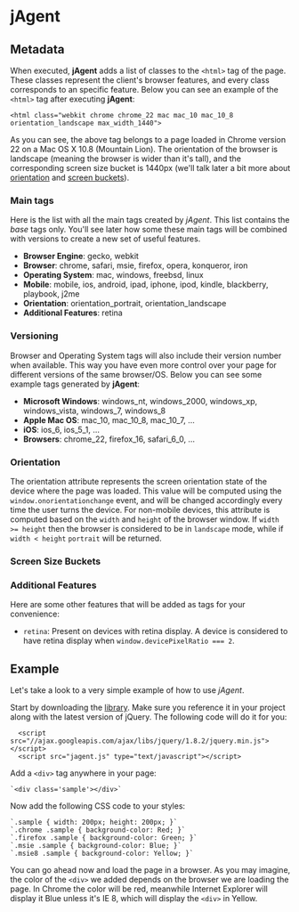 jAgent
======

Metadata
--------
When executed, **jAgent** adds a list of classes to the `<html>` tag of the page. These classes represent the client's browser features, and every class corresponds to an specific feature. Below you can see an example of the `<html>` tag after executing **jAgent**:

    <html class="webkit chrome chrome_22 mac mac_10 mac_10_8 orientation_landscape max_width_1440">

As you can see, the above tag belongs to a page loaded in Chrome version 22 on a Mac OS X 10.8 (Mountain Lion). The orientation of the browser is landscape (meaning the browser is wider than it's tall), and the corresponding screen size bucket is 1440px (we'll talk later a bit more about [orientation](#orientation) and [screen buckets](#screen-size-buckets)).

### Main tags
Here is the list with all the main tags created by *jAgent*. This list contains the _base_ tags only. You'll see later how some these main tags will be combined with versions to create a new set of useful features.

- **Browser Engine**: gecko, webkit
- **Browser**: chrome, safari, msie, firefox, opera, konqueror, iron
- **Operating System**: mac, windows, freebsd, linux
- **Mobile**: mobile, ios, android, ipad, iphone, ipod, kindle, blackberry, playbook, j2me 
- **Orientation**: orientation_portrait, orientation_landscape
- **Additional Features**: retina

### Versioning
Browser and Operating System tags will also include their version number when available. This way you have even more control over your page for different versions of the same browser/OS. Below you can see some example tags generated by **jAgent**:

- **Microsoft Windows**: windows_nt, windows_2000, windows_xp, windows_vista, windows_7, windows_8
- **Apple Mac OS**: mac_10, mac_10_8, mac_10_7, …
- **iOS**: ios_6, ios_5_1, …
- **Browsers**: chrome_22, firefox_16, safari_6_0, …

### Orientation
The orientation attribute represents the screen orientation state of the device where the page was loaded. This value will be computed using the `window.onorientationchange` event, and will be changed accordingly every time the user turns the device. For non-mobile devices, this attribute is computed based on the `width` and `height` of the browser window. If `width >= height` then the browser is considered to be in `landscape` mode, while if `width < height` `portrait` will be returned.

### Screen Size Buckets

### Additional Features
Here are some other features that will be added as tags for your convenience:
- `retina`: Present on devices with retina display. A device is considered to have retina display when `window.devicePixelRatio === 2`.


Example
-------
Let's take a look to a very simple example of how to use *jAgent*.

Start by downloading the [library](https://github.com/svpino/jagent/blob/master/jagent.js). Make sure you reference it in your project along with the latest version of jQuery. The following code will do it for you:

      <script src="//ajax.googleapis.com/ajax/libs/jquery/1.8.2/jquery.min.js"></script>
      <script src="jagent.js" type="text/javascript"></script>

Add a `<div>` tag anywhere in your page:

	`<div class='sample'></div>`
		
Now add the following CSS code to your styles:
 
	`.sample { width: 200px; height: 200px; }`
    `.chrome .sample { background-color: Red; }`
    `.firefox .sample { background-color: Green; }`
    `.msie .sample { background-color: Blue; }`
    `.msie8 .sample { background-color: Yellow; }`
    
You can go ahead now and load the page in a browser. As you may imagine, the color of the `<div>` we added depends on the browser we are loading the page. In Chrome the color will be red, meanwhile Internet Explorer will display it Blue unless it's IE 8, which will display the `<div>` in Yellow.   